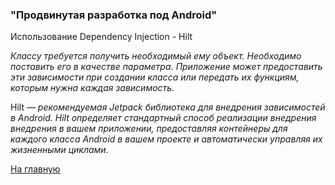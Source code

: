 ### **"Продвинутая разработка под Android"**

Использование Dependency Injection - Hilt

*Классу требуется получить необходимый ему объект. Необходимо поставить его в качестве параметра. Приложение может предоставить эти зависимости при создании класса или передать их функциям, которым нужна каждая зависимость.*

Hilt — *рекомендуемая Jetpack библиотека для внедрения зависимостей в Android. Hilt определяет стандартный способ реализации внедрения внедрения в вашем приложении, предоставляя контейнеры для каждого класса Android в вашем проекте и автоматически управляя их жизненными циклами.*

[На главную](https://github.com/AnPavel/NMedia)
